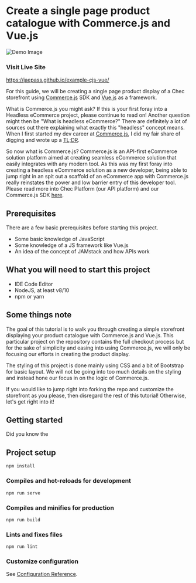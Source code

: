 # Create a single page product catalogue with Commerce.js and Vue.js

![Demo Image](demo-img.png)

### Visit Live Site
https://jaepass.github.io/example-cjs-vue/

For this guide, we will be creating a single page product display of a Chec storefront using [Commerce.js](https://commercejs.com/) SDK and [Vue.js](https://vuejs.org/) as a framework. 

What is Commerce.js you might ask? If this is your first foray into a Headless eCommerce project, please continue to read on! Another question might then be "What is headless eCommerce?" There are definitely a lot of sources out there explaining what exactly this "headless" concept means. When I first started my dev career at [Commerce.js](https://commercejs.com/), I did my fair share of digging and wrote up a [TL;DR](https://dev.to/jaepass/what-is-headless-ecommerce-3nfb).

So now what is Commerce.js? Commerce.js is an API-first eCommerce solution platform aimed at creating seamless eCommerce solution that easily integrates with any modern tool. As this was my first foray into creating a headless eCommerce solution as a new developer, being able to jump right in an spit out a scaffold of an eCommerce app with Commerce.js really reinstates the power and low barrier entry of this developer tool. Please read more into Chec Platform (our API platform) and our Commerce.js SDK [here](http://support.chec.io/en/articles/513192-what-is-chec-platform-chec-dashboard-and-commerce-js).

## Prerequisites

There are a few basic prerequisites before starting this project. 

- Some basic knowledge of JavaScript
- Some knowledge of a JS framework like Vue.js
- An idea of the concept of JAMstack and how APIs work

## What you will need to start this project

* IDE Code Editor
* NodeJS, at least v8/10
* npm or yarn

## Some things note

The goal of this tutorial is to walk you through creating a simple storefront displaying your product catalogue with Commerce.js and Vue.js. This particular project on the repository contains the full checkout process but for the sake of simplicity and easing into using Commerce.js, we will only be focusing our efforts in creating the product display. 

The styling of this project is done mainly using CSS and a bit of Bootstrap for basic layout. We will not be going into too much details on the styling and instead hone our focus in on the logic of Commerce.js.

If you would like to jump right into forking the repo and customize the storefront as you please, then disregard the rest of this tutorial! Otherwise, let's get right into it!

## Getting started

Did you know the 

## Project setup




```
npm install
```

### Compiles and hot-reloads for development
```
npm run serve
```

### Compiles and minifies for production
```
npm run build
```

### Lints and fixes files
```
npm run lint
```

### Customize configuration
See [Configuration Reference](https://cli.vuejs.org/config/).
